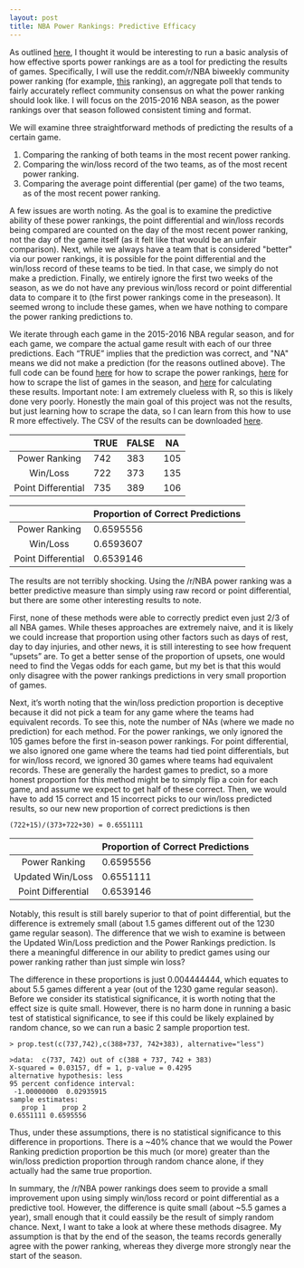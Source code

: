 ```yaml
---
layout: post
title: NBA Power Rankings: Predictive Efficacy
---
```



As outlined [here](https://dylanpotteroconnell.github.io/NBAPowerRankings1/), I thought it would be interesting to run a basic analysis of how effective sports power rankings are as a tool for predicting the results of games. Specifically, I will use the reddit.com/r/NBA biweekly community power ranking (for example, [this](https://www.reddit.com/r/nba/comments/5bpkd6/official_rnba_power_rankings_1_110716/) ranking), an aggregate poll that tends to fairly accurately reflect community consensus on what the power ranking should look like. I will focus on the 2015-2016 NBA season, as the power rankings over that season followed consistent timing and format.

We will examine three straightforward methods of predicting the results of a certain game.

1. Comparing the ranking of both teams in the most recent power ranking.
2. Comparing the win/loss record of the two teams, as of the most recent power ranking.
3. Comparing the average point differential (per game) of the two teams, as of the most recent power ranking.

A few issues are worth noting. As the goal is to examine the predictive ability of these power rankings, the point differential and win/loss records being compared are counted on the day of the most recent power ranking, not the day of the game itself (as it felt like that would be an unfair comparison). Next, while we always have a team that is considered "better" via our power rankings,  it is possible for the point differential and the win/loss record of these teams to be tied. In that case, we simply do not make a prediction. Finally, we entirely ignore the first two weeks of the season, as we do not have any previous win/loss record or point differential data to compare it to (the first power rankings come in the preseason). It seemed wrong to include these games, when we have nothing to compare the power ranking predictions to.

We iterate through each game in the 2015-2016 NBA regular season, and for each game, we compare the actual game result with each of our three predictions. Each “TRUE” implies that the prediction was correct, and "NA" means we did not make a prediction (for the reasons outlined above). The full code can be found [here](https://github.com/dylanpotteroconnell/NBAPowerRankings/blob/master/PowerRankingsScraper.R) for how to scrape the power rankings, [here](https://github.com/dylanpotteroconnell/NBAPowerRankings/blob/master/NBA15-16SeasonScraper.R) for how to scrape the list of games in the season, and [here](https://github.com/dylanpotteroconnell/NBAPowerRankings/blob/master/NBAResultPredicting.R) for calculating these results. Important note: I am extremely clueless with R, so this is likely done very poorly. Honestly the main goal of this project was not the results, but just learning how to scrape the data, so I can learn from this how to use R more effectively. The CSV of the results can be downloaded [here](https://github.com/dylanpotteroconnell/NBAPowerRankings/blob/master/prediction-16season.csv).



|                    | TRUE | FALSE | NA  |
|:------------------:|------|-------|-----|
| Power Ranking      | 742  | 383   | 105 |
| Win/Loss           | 722  | 373   | 135 |
| Point Differential | 735  | 389   | 106 |

|                    | Proportion of Correct Predictions |
|:------------------:|-----------------------------------|
| Power Ranking      | 0.6595556                         |
| Win/Loss           | 0.6593607                         |
| Point Differential | 0.6539146                         |



The results are not terribly shocking. Using the /r/NBA power ranking was a better predictive measure than simply using raw record or point differential, but there are some other interesting results to note.

First, none of these methods were able to correctly predict even just 2/3 of all NBA games. While theses approaches are extremely naive, and it is likely we could increase that proportion using other factors such as days of rest, day to day injuries, and other news, it is still interesting to see how frequent “upsets” are. To get a better sense of the proportion of upsets, one would need to find the Vegas odds for each game, but my bet is that this would only disagree with the power rankings predictions in very small proportion of games.

Next, it’s worth noting that the win/loss prediction proportion is deceptive because it did not pick a team for any game where the teams had equivalent records. To see this, note the number of NAs (where we made no prediction) for each method. For the power rankings, we only ignored the 105 games before the first in-season power rankings. For point differential, we also ignored one game where the teams had tied point differentials, but for win/loss record, we ignored 30 games where teams had equivalent records. These are generally the hardest games to predict, so a more honest proportion for this method might be to simply flip a coin for each game, and assume we expect to get half of these correct. Then, we would have to add 15 correct and 15 incorrect picks to our win/loss predicted results, so our new new proportion of correct predictions is then

~~~~
(722+15)/(373+722+30) = 0.6551111 
~~~~

|                    | Proportion of Correct Predictions |
|:------------------:|-----------------------------------|
| Power Ranking      | 0.6595556                         |
| Updated Win/Loss   | 0.6551111                         |
| Point Differential | 0.6539146                         |


Notably, this result is still barely superior to that of point differential, but the difference is extremely small (about 1.5 games different out of the 1230 game regular season). The difference that we wish to examine is between the Updated Win/Loss prediction and the Power Rankings prediction. Is there a meaningful difference in our ability to predict games using our power  ranking rather than just simple win loss?

The difference in these proportions is just 0.004444444, which equates to about 5.5 games different a year (out of the 1230 game regular season). Before we consider its statistical significance, it is worth noting that the effect size is quite small. However, there is no harm done in running a basic test of statistical significance, to see if this could be likely explained by random chance, so we can run a basic 2 sample proportion test.

~~~~
> prop.test(c(737,742),c(388+737, 742+383), alternative="less")

>data:  c(737, 742) out of c(388 + 737, 742 + 383)
X-squared = 0.03157, df = 1, p-value = 0.4295
alternative hypothesis: less
95 percent confidence interval:
 -1.00000000  0.02935915
sample estimates:
   prop 1    prop 2 
0.6551111 0.6595556 
~~~~

Thus, under these assumptions, there is no statistical significance to this difference in proportions. There is a ~40% chance that we would the Power Ranking prediction proportion be this much (or more) greater than the win/loss prediction proportion through random chance alone, if they actually had the same true proportion.

In summary, the /r/NBA power rankings does seem to provide a small improvement upon using simply win/loss record or point differential as a predictive tool. However, the difference is quite small (about ~5.5 games a year), small enough that it could eassily be the result of simply random chance. Next, I want to take a look at where these methods disagree. My assumption is that by the end of the season, the teams records generally agree with the power ranking, whereas they diverge more strongly near the start of the season.
